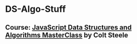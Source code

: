 # DS-Algo-Stuff

## Course: [JavaScript Data Structures and Algorithms MasterClass](https://www.udemy.com/course/js-algorithms-and-data-structures-masterclass) by Colt Steele
